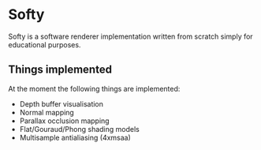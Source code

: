 # Softy
Softy is a software renderer implementation written from scratch simply for educational purposes.

## Things implemented
At the moment the following things are implemented:
 * Depth buffer visualisation
 * Normal mapping
 * Parallax occlusion mapping
 * Flat/Gouraud/Phong shading models
 * Multisample antialiasing (4xmsaa)

